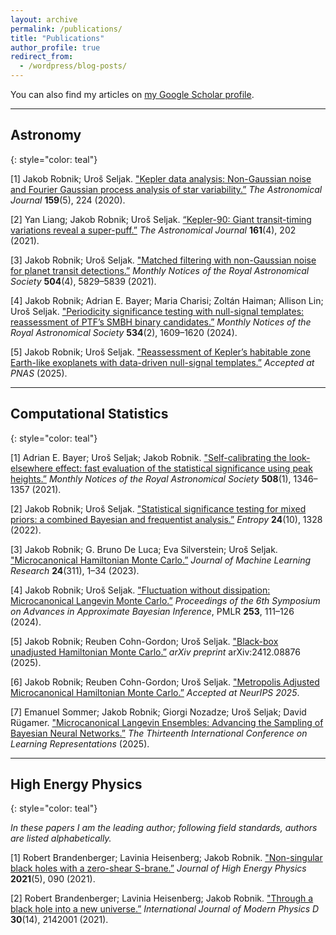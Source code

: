 ```yaml
---
layout: archive
permalink: /publications/
title: "Publications"
author_profile: true
redirect_from:
  - /wordpress/blog-posts/
---
```


You can also find my articles on [my Google Scholar profile](https://scholar.google.com/citations?user=a7rDsQ8AAAAJ&hl=en).

---

## Astronomy
{: style="color: teal"}

[1] Jakob Robnik; Uroš Seljak. ["Kepler data analysis: Non-Gaussian noise and Fourier Gaussian process analysis of star variability.”](https://doi.org/10.3847/1538-3881/ab8460) *The Astronomical Journal* **159**(5), 224 (2020).

[2] Yan Liang; Jakob Robnik; Uroš Seljak. [“Kepler-90: Giant transit-timing variations reveal a super-puff.”](https://doi.org/10.3847/1538-3881/abe6a7) *The Astronomical Journal* **161**(4), 202 (2021).

[3] Jakob Robnik; Uroš Seljak. ["Matched filtering with non-Gaussian noise for planet transit detections.”](https://doi.org/10.1093/mnras/stab1178) *Monthly Notices of the Royal Astronomical Society* **504**(4), 5829–5839 (2021).  

[4] Jakob Robnik; Adrian E. Bayer; Maria Charisi; Zoltán Haiman; Allison Lin; Uroš Seljak. ["Periodicity significance testing with null-signal templates: reassessment of PTF’s SMBH binary candidates.”](https://doi.org/10.1093/mnras/stae2220) *Monthly Notices of the Royal Astronomical Society* **534**(2), 1609–1620 (2024).  

[5] Jakob Robnik; Uroš Seljak. ["Reassessment of Kepler’s habitable zone Earth-like exoplanets with data-driven null-signal templates.”](https://arxiv.org/abs/2509.07409) *Accepted at PNAS* (2025).

---

## Computational Statistics
{: style="color: teal"}

[1] Adrian E. Bayer; Uroš Seljak; Jakob Robnik. ["Self-calibrating the look-elsewhere effect: fast evaluation of the statistical significance using peak heights.”](https://doi.org/10.1093/mnras/stab2331) *Monthly Notices of the Royal Astronomical Society* **508**(1), 1346–1357 (2021).  

[2] Jakob Robnik; Uroš Seljak. ["Statistical significance testing for mixed priors: a combined Bayesian and frequentist analysis.”](https://doi.org/10.3390/e24101328) *Entropy* **24**(10), 1328 (2022).  

[3] Jakob Robnik; G. Bruno De Luca; Eva Silverstein; Uroš Seljak. ["Microcanonical Hamiltonian Monte Carlo.”](https://www.jmlr.org/papers/v24/22-1450.html) *Journal of Machine Learning Research* **24**(311), 1–34 (2023). 

[4] Jakob Robnik; Uroš Seljak. ["Fluctuation without dissipation: Microcanonical Langevin Monte Carlo.”](https://proceedings.mlr.press/v253/robnik24a.html) *Proceedings of the 6th Symposium on Advances in Approximate Bayesian Inference*, PMLR **253**, 111–126 (2024).  

[5] Jakob Robnik; Reuben Cohn-Gordon; Uroš Seljak. ["Black-box unadjusted Hamiltonian Monte Carlo.”](https://doi.org/10.48550/arXiv.2412.08876) *arXiv preprint* arXiv:2412.08876 (2025).

[6] Jakob Robnik; Reuben Cohn-Gordon; Uroš Seljak. ["Metropolis Adjusted Microcanonical Hamiltonian Monte Carlo.”](https://doi.org/10.48550/arXiv.2503.01707) *Accepted at NeurIPS 2025*. 

[7] Emanuel Sommer; Jakob Robnik; Giorgi Nozadze; Uroš Seljak; David Rügamer. ["Microcanonical Langevin Ensembles: Advancing the Sampling of Bayesian Neural Networks.”](https://openreview.net/forum?id=QMtrW8Ej98) *The Thirteenth International Conference on Learning Representations* (2025).  

---

## High Energy Physics
{: style="color: teal"}

*In these papers I am the leading author; following field standards, authors are listed alphabetically.*

[1] Robert Brandenberger; Lavinia Heisenberg; Jakob Robnik. ["Non-singular black holes with a zero-shear S-brane.”](https://doi.org/10.1007/JHEP05(2021)090) *Journal of High Energy Physics* **2021**(5), 090 (2021).  

[2] Robert Brandenberger; Lavinia Heisenberg; Jakob Robnik. ["Through a black hole into a new universe.”](https://doi.org/10.1142/S0218271821420013) *International Journal of Modern Physics D* **30**(14), 2142001 (2021).  
